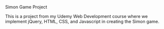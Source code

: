 Simon Game Project

This is a project from my Udemy Web Development course where we implement jQuery, HTML, CSS, and Javascript in creating the Simon game.
